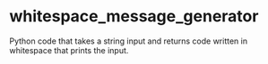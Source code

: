 # whitespace_message_generator
Python code that takes a string input and returns code written in whitespace that prints the input.
